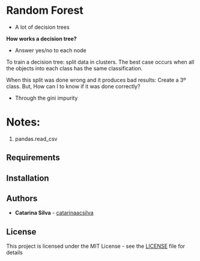 # Random Forest

- A lot of decision trees

**How works a decision tree?**

- Answer yes/no to each node

To train a decision tree: split data in clusters. The best case occurs when all the objects into each class has the same classification. 

When this split was done wrong and it produces bad results: Create a 3º class. But, How can I to know if it was done correctly?

- Through the gini impurity


# Notes:

1. pandas.read_csv

## Requirements

## Installation

## Authors

* **Catarina Silva** - [catarinaacsilva](https://github.com/catarinaacsilva)

## License

This project is licensed under the MIT License - see the [LICENSE](LICENSE) file for details